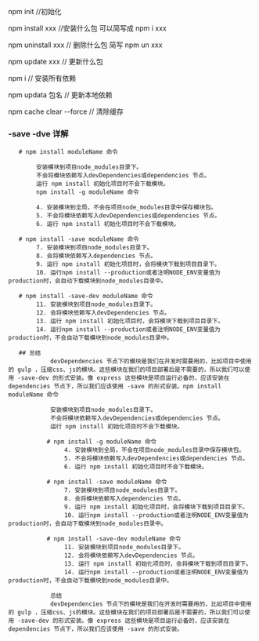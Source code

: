 npm init //初始化

npm install xxx //安装什么包 可以简写成 npm i xxx

npm uninstall xxx // 删除什么包 简写 npm un xxx

npm update xxx // 更新什么包

npm i // 安装所有依赖

npm updata 包名 // 更新本地依赖

npm cache clear --force // 清除缓存
 
### -save -dve 详解

       # npm install moduleName 命令

            安装模块到项目node_modules目录下。
            不会将模块依赖写入devDependencies或dependencies 节点。
            运行 npm install 初始化项目时不会下载模块。
            npm install -g moduleName 命令

            4. 安装模块到全局，不会在项目node_modules目录中保存模块包。
            5. 不会将模块依赖写入devDependencies或dependencies 节点。
            6. 运行 npm install 初始化项目时不会下载模块。

       # npm install -save moduleName 命令
            7. 安装模块到项目node_modules目录下。
            8. 会将模块依赖写入dependencies 节点。
            9. 运行 npm install 初始化项目时，会将模块下载到项目目录下。
            10. 运行npm install --production或者注明NODE_ENV变量值为production时，会自动下载模块到node_modules目录中。

       # npm install -save-dev moduleName 命令
            11. 安装模块到项目node_modules目录下。
            12. 会将模块依赖写入devDependencies 节点。
            13. 运行 npm install 初始化项目时，会将模块下载到项目目录下。
            14. 运行npm install --production或者注明NODE_ENV变量值为production时，不会自动下载模块到node_modules目录中。

       ## 总结
                devDependencies 节点下的模块是我们在开发时需要用的，比如项目中使用的 gulp ，压缩css、js的模块。这些模块在我们的项目部署后是不需要的，所以我们可以使用 -save-dev 的形式安装。像 express 这些模块是项目运行必备的，应该安装在 dependencies 节点下，所以我们应该使用 -save 的形式安装。npm install moduleName 命令

                安装模块到项目node_modules目录下。
                不会将模块依赖写入devDependencies或dependencies 节点。
                运行 npm install 初始化项目时不会下载模块。

               # npm install -g moduleName 命令
                    4. 安装模块到全局，不会在项目node_modules目录中保存模块包。
                    5. 不会将模块依赖写入devDependencies或dependencies 节点。
                    6. 运行 npm install 初始化项目时不会下载模块。

               # npm install -save moduleName 命令
                    7. 安装模块到项目node_modules目录下。
                    8. 会将模块依赖写入dependencies 节点。
                    9. 运行 npm install 初始化项目时，会将模块下载到项目目录下。
                    10. 运行npm install --production或者注明NODE_ENV变量值为production时，会自动下载模块到node_modules目录中。

               # npm install -save-dev moduleName 命令
                    11. 安装模块到项目node_modules目录下。
                    12. 会将模块依赖写入devDependencies 节点。
                    13. 运行 npm install 初始化项目时，会将模块下载到项目目录下。
                    14. 运行npm install --production或者注明NODE_ENV变量值为production时，不会自动下载模块到node_modules目录中。

                总结
                devDependencies 节点下的模块是我们在开发时需要用的，比如项目中使用的 gulp ，压缩css、js的模块。这些模块在我们的项目部署后是不需要的，所以我们可以使用 -save-dev 的形式安装。像 express 这些模块是项目运行必备的，应该安装在 dependencies 节点下，所以我们应该使用 -save 的形式安装。

